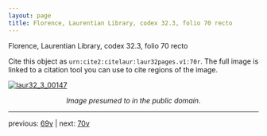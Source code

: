 ```yaml
---
layout: page
title: Florence, Laurentian Library, codex 32.3, folio 70 recto
---
```


Florence, Laurentian Library, codex 32.3, folio 70 recto

Cite this object as `urn:cite2:citelaur:laur32pages.v1:70r`.  The full image is linked to a citation tool you can use to cite regions of the image.

[![laur32_3_00147](http://www.homermultitext.org/iipsrv?IIIF=/project/homer/pyramidal/deepzoom/citelaur/laur32imgs/v1/laur32_3_00147.tif/full/800,/0/default.jpg)](http://www.homermultitext.org/ict2/?urn=urn:cite2:citelaur:laur32imgs.v1:laur32_3_00147) 

<p style="text-align: center; font-style: italic;">Image presumed to in the public domain.</p>

---

previous: [69v](../69v/) | next: [70v](../70v/)